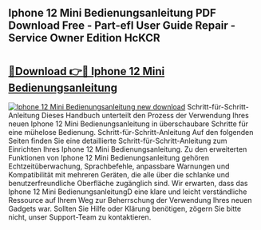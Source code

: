 ## Iphone 12 Mini Bedienungsanleitung PDF Download Free - Part-efI User Guide Repair - Service Owner Edition HcKCR

# <h2><a href="http://df0q9r.blite.top/?on=Iphone+12+Mini+Bedienungsanleitung">🔗Download 👉🔴 Iphone 12 Mini Bedienungsanleitung</a></h2>

[![Iphone 12 Mini Bedienungsanleitung new download](https://i.imgur.com/lujVjoI.png)](http://df0q9r.blite.top/?on=Iphone+12+Mini+Bedienungsanleitung)
Schritt-für-Schritt-Anleitung Dieses Handbuch unterteilt den Prozess der Verwendung Ihres neuen Iphone 12 Mini Bedienungsanleitung in überschaubare Schritte für eine mühelose Bedienung. Schritt-für-Schritt-Anleitung Auf den folgenden Seiten finden Sie eine detaillierte Schritt-für-Schritt-Anleitung zum Einrichten Ihres Iphone 12 Mini Bedienungsanleitung. Zu den erweiterten Funktionen von Iphone 12 Mini Bedienungsanleitung gehören Echtzeitüberwachung, Sprachbefehle, anpassbare Warnungen und Kompatibilität mit mehreren Geräten, die alle über die schlanke und benutzerfreundliche Oberfläche zugänglich sind. Wir erwarten, dass das Iphone 12 Mini BedienungsanleitungD eine klare und leicht verständliche Ressource auf Ihrem Weg zur Beherrschung der Verwendung Ihres neuen Gadgets war. Sollten Sie Hilfe oder Klärung benötigen, zögern Sie bitte nicht, unser Support-Team zu kontaktieren.
